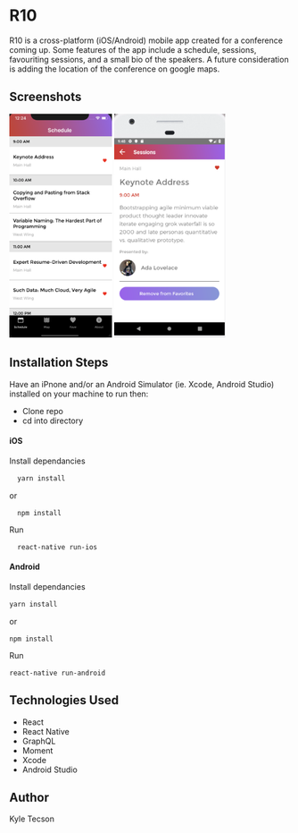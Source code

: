 # R10

R10 is a cross-platform (iOS/Android) mobile app created for a conference coming up. Some features of the app include a schedule, sessions, favouriting sessions, and a small bio of the speakers. A future consideration is adding the location of the conference on google maps.

## Screenshots

<img src='./screenshots/Schedule.png' height='400'>

<img src='./screenshots/SessionsAndroid.png' height='400>'>

## Installation Steps

Have an iPnone and/or an Android Simulator (ie. Xcode, Android Studio) installed on your machine to run then:

- Clone repo
- cd into directory

#### iOS

Install dependancies

```bash
  yarn install
```

or

```
  npm install
```

Run

```
  react-native run-ios
```

#### Android

Install dependancies

```bash
yarn install
```

or

```
npm install
```

Run

```
react-native run-android
```

## Technologies Used

- React
- React Native
- GraphQL
- Moment
- Xcode
- Android Studio

## Author

Kyle Tecson
